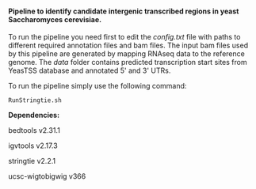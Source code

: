 #### Pipeline to identify candidate intergenic transcribed regions in yeast Saccharomyces cerevisiae.

To run the pipeline you need first to edit the *config.txt* file with paths to different required annotation files and bam files. The input bam files used by this pipeline are generated by mapping RNAseq data to the reference genome.
The *data* folder contains predicted transcription start sites from YeasTSS database and annotated 5' and 3' UTRs.

To run the pipeline simply use the following command:
```
RunStringtie.sh
```

**Dependencies:**

bedtools v2.31.1

igvtools v2.17.3

stringtie v2.2.1

ucsc-wigtobigwig v366
